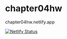 # chapter04hw

chapter04hw.netlify.app

[![Netlify Status](https://api.netlify.com/api/v1/badges/85955197-426f-4cbd-83cb-6294ed110502/deploy-status)](https://app.netlify.com/sites/chapter04hw/deploys)
